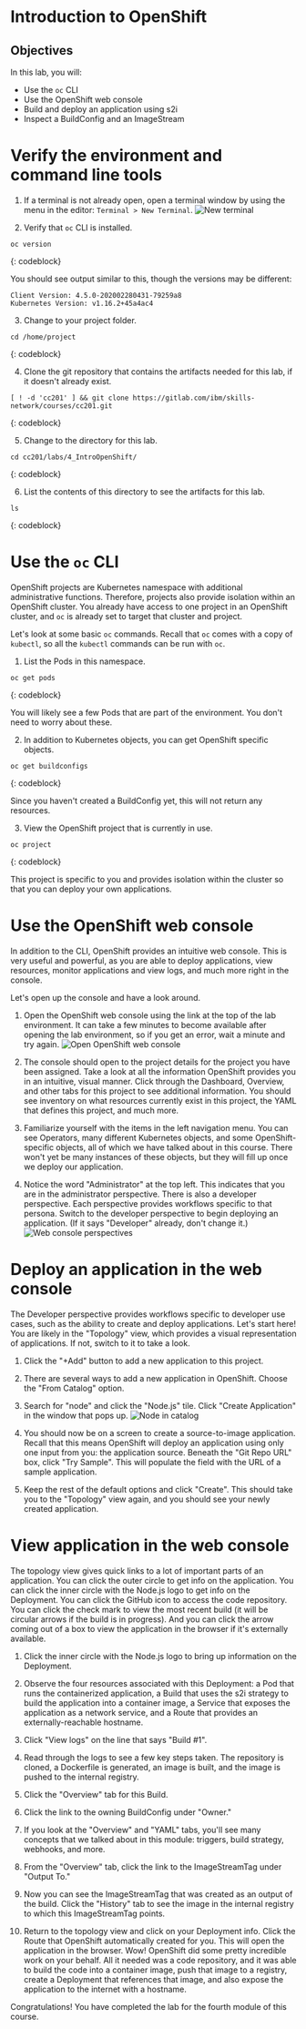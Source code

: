 # Introduction to OpenShift

## Objectives
In this lab, you will:
- Use the `oc` CLI
- Use the OpenShift web console
- Build and deploy an application using s2i
- Inspect a BuildConfig and an ImageStream

# Verify the environment and command line tools
1. If a terminal is not already open, open a terminal window by using the menu in the editor: `Terminal > New Terminal`.
![New terminal](images/new-terminal.png)

2. Verify that `oc` CLI is installed.
```
oc version
```
{: codeblock}

You should see output similar to this, though the versions may be different:
```
Client Version: 4.5.0-202002280431-79259a8
Kubernetes Version: v1.16.2+45a4ac4
```

3. Change to your project folder.
```
cd /home/project
```
{: codeblock}

4. Clone the git repository that contains the artifacts needed for this lab, if it doesn't already exist.
```
[ ! -d 'cc201' ] && git clone https://gitlab.com/ibm/skills-network/courses/cc201.git
```
{: codeblock}

5. Change to the directory for this lab.
```
cd cc201/labs/4_IntroOpenShift/
```
{: codeblock}

6. List the contents of this directory to see the artifacts for this lab.
```
ls
```
{: codeblock}

# Use the `oc` CLI
OpenShift projects are Kubernetes namespace with additional administrative functions. Therefore, projects also provide isolation within an OpenShift cluster. You already have access to one project in an OpenShift cluster, and `oc` is already set to target that cluster and project.

Let's look at some basic `oc` commands. Recall that `oc` comes with a copy of `kubectl`, so all the `kubectl` commands can be run with `oc`.

1. List the Pods in this namespace.
```
oc get pods
```
{: codeblock}

You will likely see a few Pods that are part of the environment. You don't need to worry about these.

2. In addition to Kubernetes objects, you can get OpenShift specific objects.
```
oc get buildconfigs
```
{: codeblock}

Since you haven't created a BuildConfig yet, this will not return any resources.

3. View the OpenShift project that is currently in use.
```
oc project
```
{: codeblock}

This project is specific to you and provides isolation within the cluster so that you can deploy your own applications.

# Use the OpenShift web console
In addition to the CLI, OpenShift provides an intuitive web console. This is very useful and powerful, as you are able to deploy applications, view resources, monitor applications and view logs, and much more right in the console.

Let's open up the console and have a look around.

1. Open the OpenShift web console using the link at the top of the lab environment. It can take a few minutes to become available after opening the lab environment, so if you get an error, wait a minute and try again.
![Open OpenShift web console](images/open-web-console.png)

2. The console should open to the project details for the project you have been assigned. Take a look at all the information OpenShift provides you in an intuitive, visual manner. Click through the Dashboard, Overview, and other tabs for this project to see additional information. You should see inventory on what resources currently exist in this project, the YAML that defines this project, and much more.

3. Familiarize yourself with the items in the left navigation menu. You can see Operators, many different Kubernetes objects, and some OpenShift-specific objects, all of which we have talked about in this course. There won't yet be many instances of these objects, but they will fill up once we deploy our application.

4. Notice the word "Administrator" at the top left. This indicates that you are in the administrator perspective. There is also a developer perspective. Each perspective provides workflows specific to that persona. Switch to the developer perspective to begin deploying an application. (If it says "Developer" already, don't change it.)
![Web console perspectives](images/console-perspectives.png)

# Deploy an application in the web console
The Developer perspective provides workflows specific to developer use cases, such as the ability to create and deploy applications. Let's start here! You are likely in the "Topology" view, which provides a visual representation of applications. If not, switch to it to take a look.

1. Click the "+Add" button to add a new application to this project.

2. There are several ways to add a new application in OpenShift. Choose the "From Catalog" option.

3. Search for "node" and click the "Node.js" tile. Click "Create Application" in the window that pops up.
![Node in catalog](images/node-in-catalog.png)

4. You should now be on a screen to create a source-to-image application. Recall that this means OpenShift will deploy an application using only one input from you: the application source. Beneath the "Git Repo URL" box, click "Try Sample". This will populate the field with the URL of a sample application.

5. Keep the rest of the default options and click "Create".
This should take you to the "Topology" view again, and you should see your newly created application.

# View application in the web console
The topology view gives quick links to a lot of important parts of an application. You can click the outer circle to get info on the application. You can click the inner circle with the Node.js logo to get info on the Deployment. You can click the GitHub icon to access the code repository. You can click the check mark to view the most recent build (it will be circular arrows if the build is in progress). And you can click the arrow coming out of a box to view the application in the browser if it's externally available.

1. Click the inner circle with the Node.js logo to bring up information on the Deployment.

2. Observe the four resources associated with this Deployment: a Pod that runs the containerized application, a Build that uses the s2i strategy to build the application into a container image, a Service that exposes the application as a network service, and a Route that provides an externally-reachable hostname.

3. Click "View logs" on the line that says "Build #1".

4. Read through the logs to see a few key steps taken. The repository is cloned, a Dockerfile is generated, an image is built, and the image is pushed to the internal registry.

5. Click the "Overview" tab for this Build.

6. Click the link to the owning BuildConfig under "Owner."

7. If you look at the "Overview" and "YAML" tabs, you'll see many concepts that we talked about in this module: triggers, build strategy, webhooks, and more.

8. From the "Overview" tab, click the link to the ImageStreamTag under "Output To."

9. Now you can see the ImageStreamTag that was created as an output of the build. Click the "History" tab to see the image in the internal registry to which this ImageStreamTag points.

10. Return to the topology view and click on your Deployment info. Click the Route that OpenShift automatically created for you. This will open the application in the browser.
Wow! OpenShift did some pretty incredible work on your behalf. All it needed was a code repository, and it was able to build the code into a container image, push that image to a registry, create a Deployment that references that image, and also expose the application to the internet with a hostname.

Congratulations! You have completed the lab for the fourth module of this course.
